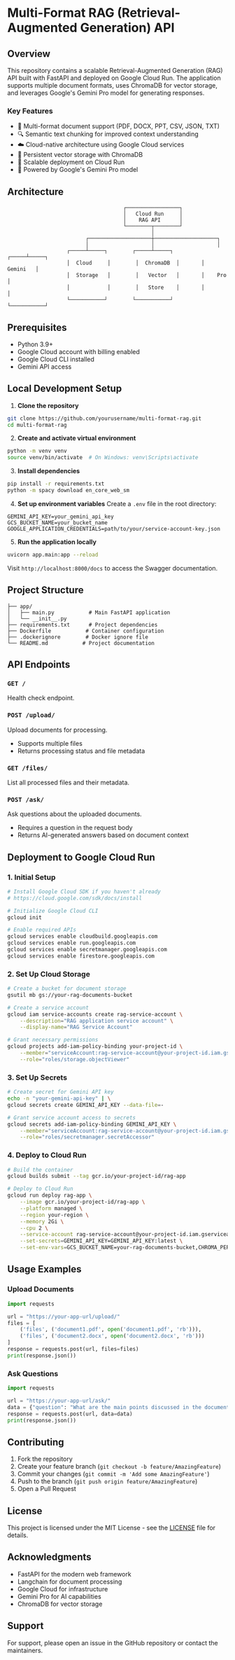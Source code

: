 # Multi-Format RAG (Retrieval-Augmented Generation) API

## Overview
This repository contains a scalable Retrieval-Augmented Generation (RAG) API built with FastAPI and deployed on Google Cloud Run. The application supports multiple document formats, uses ChromaDB for vector storage, and leverages Google's Gemini Pro model for generating responses.

### Key Features
- 📄 Multi-format document support (PDF, DOCX, PPT, CSV, JSON, TXT)
- 🔍 Semantic text chunking for improved context understanding
- ☁️ Cloud-native architecture using Google Cloud services
- 🔄 Persistent vector storage with ChromaDB
- 🚀 Scalable deployment on Cloud Run
- 🤖 Powered by Google's Gemini Pro model

## Architecture
```
                                     ┌─────────────────┐
                                     │   Cloud Run     │
                                     │    RAG API      │
                                     └────────┬────────┘
                                              │
                         ┌────────────────────┼────────────────────┐
                         │                    │                    │
                   ┌─────┴─────┐        ┌─────┴─────┐       ┌─────┴─────┐
                   │  Cloud     │        │  ChromaDB  │       │  Gemini   │
                   │  Storage   │        │   Vector   │       │    Pro    │
                   │            │        │   Store    │       │           │
                   └───────────┘        └───────────┘       └───────────┘
```

## Prerequisites
- Python 3.9+
- Google Cloud account with billing enabled
- Google Cloud CLI installed
- Gemini API access

## Local Development Setup

1. **Clone the repository**
```bash
git clone https://github.com/yourusername/multi-format-rag.git
cd multi-format-rag
```

2. **Create and activate virtual environment**
```bash
python -m venv venv
source venv/bin/activate  # On Windows: venv\Scripts\activate
```

3. **Install dependencies**
```bash
pip install -r requirements.txt
python -m spacy download en_core_web_sm
```

4. **Set up environment variables**
Create a `.env` file in the root directory:
```env
GEMINI_API_KEY=your_gemini_api_key
GCS_BUCKET_NAME=your_bucket_name
GOOGLE_APPLICATION_CREDENTIALS=path/to/your/service-account-key.json
```

5. **Run the application locally**
```bash
uvicorn app.main:app --reload
```

Visit `http://localhost:8000/docs` to access the Swagger documentation.

## Project Structure
```
├── app/
│   ├── main.py           # Main FastAPI application
│   └── __init__.py
├── requirements.txt      # Project dependencies
├── Dockerfile           # Container configuration
├── .dockerignore        # Docker ignore file
└── README.md           # Project documentation
```

## API Endpoints

### `GET /`
Health check endpoint.

### `POST /upload/`
Upload documents for processing.
- Supports multiple files
- Returns processing status and file metadata

### `GET /files/`
List all processed files and their metadata.

### `POST /ask/`
Ask questions about the uploaded documents.
- Requires a question in the request body
- Returns AI-generated answers based on document context

## Deployment to Google Cloud Run

### 1. Initial Setup

```bash
# Install Google Cloud SDK if you haven't already
# https://cloud.google.com/sdk/docs/install

# Initialize Google Cloud CLI
gcloud init

# Enable required APIs
gcloud services enable cloudbuild.googleapis.com
gcloud services enable run.googleapis.com
gcloud services enable secretmanager.googleapis.com
gcloud services enable firestore.googleapis.com
```

### 2. Set Up Cloud Storage

```bash
# Create a bucket for document storage
gsutil mb gs://your-rag-documents-bucket

# Create a service account
gcloud iam service-accounts create rag-service-account \
    --description="RAG application service account" \
    --display-name="RAG Service Account"

# Grant necessary permissions
gcloud projects add-iam-policy-binding your-project-id \
    --member="serviceAccount:rag-service-account@your-project-id.iam.gserviceaccount.com" \
    --role="roles/storage.objectViewer"
```

### 3. Set Up Secrets

```bash
# Create secret for Gemini API key
echo -n "your-gemini-api-key" | \
gcloud secrets create GEMINI_API_KEY --data-file=-

# Grant service account access to secrets
gcloud secrets add-iam-policy-binding GEMINI_API_KEY \
    --member="serviceAccount:rag-service-account@your-project-id.iam.gserviceaccount.com" \
    --role="roles/secretmanager.secretAccessor"
```

### 4. Deploy to Cloud Run

```bash
# Build the container
gcloud builds submit --tag gcr.io/your-project-id/rag-app

# Deploy to Cloud Run
gcloud run deploy rag-app \
    --image gcr.io/your-project-id/rag-app \
    --platform managed \
    --region your-region \
    --memory 2Gi \
    --cpu 2 \
    --service-account rag-service-account@your-project-id.iam.gserviceaccount.com \
    --set-secrets=GEMINI_API_KEY=GEMINI_API_KEY:latest \
    --set-env-vars=GCS_BUCKET_NAME=your-rag-documents-bucket,CHROMA_PERSIST_DIR=/tmp/chroma_db
```

## Usage Examples

### Upload Documents
```python
import requests

url = "https://your-app-url/upload/"
files = [
    ('files', ('document1.pdf', open('document1.pdf', 'rb'))),
    ('files', ('document2.docx', open('document2.docx', 'rb')))
]
response = requests.post(url, files=files)
print(response.json())
```

### Ask Questions
```python
import requests

url = "https://your-app-url/ask/"
data = {"question": "What are the main points discussed in the documents?"}
response = requests.post(url, data=data)
print(response.json())
```

## Contributing
1. Fork the repository
2. Create your feature branch (`git checkout -b feature/AmazingFeature`)
3. Commit your changes (`git commit -m 'Add some AmazingFeature'`)
4. Push to the branch (`git push origin feature/AmazingFeature`)
5. Open a Pull Request

## License
This project is licensed under the MIT License - see the [LICENSE](LICENSE) file for details.

## Acknowledgments
- FastAPI for the modern web framework
- Langchain for document processing
- Google Cloud for infrastructure
- Gemini Pro for AI capabilities
- ChromaDB for vector storage

## Support
For support, please open an issue in the GitHub repository or contact the maintainers.
